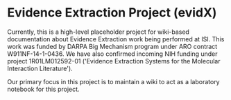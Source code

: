 # Evidence Extraction Project (evidX)

Currently, this is a high-level placeholder project for wiki-based documentation about Evidence Extraction work being performed at ISI. This work was funded by DARPA Big Mechanism program under ARO contract W911NF-14-1-0436. We have also confirmed incoming NIH funding under project 1R01LM012592-01 ('Evidence Extraction Systems for the Molecular Interaction Literature'). 

Our primary focus in this project is to maintain a wiki to act as a laboratory notebook for this project.
